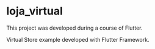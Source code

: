 # loja_virtual

This project was developed during a course of Flutter.

Virtual Store example developed with Flutter Framework.
